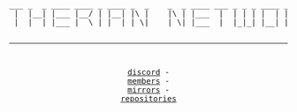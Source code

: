 <div align="center">
<pre>
___ _  _ ____ ____ _ ____ _  _    _  _ ____ ___ _ _ _ ____ ____ _  _ 
 |  |__| |___ |__/ | |__| |\ |    |\ | |___  |  | | | |  | |__/ |_/  
 |  |  | |___ |  \ | |  | | \|    | \| |___  |  |_|_| |__| |  \ | \_ 
 
--------------------------------------------------------------------

<a href="https://discord.gg/GCEwgQnN78">discord</a> - <a href="tiktok">members</a> - <a href="https://tiktok.com/@theriannetwork">mirrors</a> - <a href="https://github.com/theriannetwork/repositories">repositories</a>
</pre>
</div>
